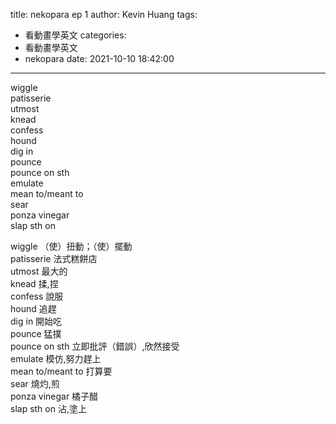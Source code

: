 title: nekopara ep 1
author: Kevin Huang
tags:
  - 看動畫學英文
categories:
  - 看動畫學英文
  - nekopara
date: 2021-10-10 18:42:00
---
wiggle  
patisserie  
utmost  
knead  
confess  
hound  
dig in  
pounce  
pounce on sth  
emulate   
mean to/meant to    
sear     
ponza vinegar    
slap sth on    


wiggle  （使）扭動；（使）擺動  
patisserie 法式糕餅店  
utmost 最大的  
knead 揉,捏  
confess 說服  
hound 追趕  
dig in 開始吃  
pounce 猛撲  
pounce on sth 立即批評（錯誤）,欣然接受  
emulate  模仿,努力趕上  
mean to/meant to  打算要  
sear 燒灼,煎  
ponza vinegar  橘子醋  
slap sth on  沾,塗上  
